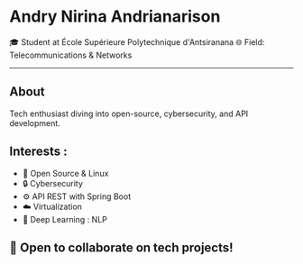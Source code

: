 # Andry Nirina Andrianarison
🎓 Student at École Supérieure Polytechnique d'Antsiranana
🌐 Field: Telecommunications & Networks

---

## About
Tech enthusiast diving into open-source, cybersecurity, and API development.
## Interests :
- 🐧 Open Source & Linux
- 🔒 Cybersecurity
- ⚙️ API REST with Spring Boot
- ☁️ Virtualization
- 🧠 Deep Learning : NLP

## 🤝 Open to collaborate on tech projects!
